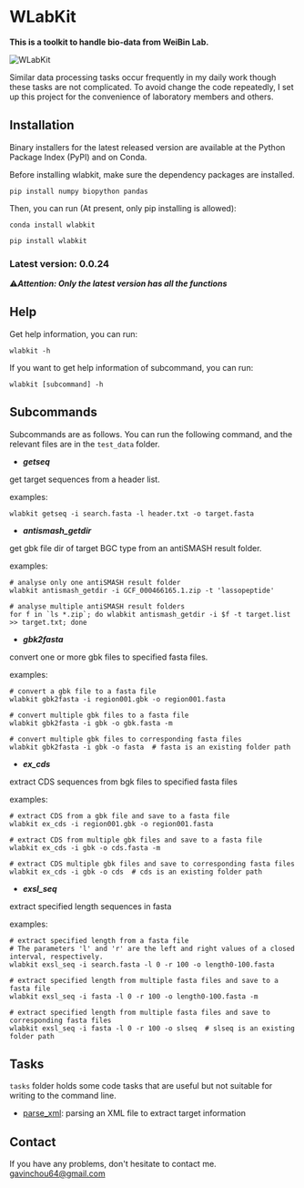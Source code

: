 # WLabKit
**This is a toolkit to handle bio-data from WeiBin Lab.**

![WLabKit](https://cdn.jsdelivr.net/gh/BioGavin/Pic/imgWLabKit.png)

Similar data processing tasks occur frequently in my daily work though these tasks are not complicated. To avoid change the code repeatedly, I set up this project for the convenience of laboratory members and others.



## Installation

Binary installers for the latest released version are available at the Python Package Index (PyPI) and on Conda.

Before installing wlabkit, make sure the dependency packages are installed.
```shell
pip install numpy biopython pandas
```
Then, you can run (At present, only pip installing is allowed):
```shell
conda install wlabkit
```
```shell
pip install wlabkit
```



### Latest version: 0.0.24

⚠️***Attention:  Only the latest version has all the functions*** 



## Help

Get help information, you can run:
```shell
wlabkit -h
```

If you want to get help information of subcommand, you can run:
```shell
wlabkit [subcommand] -h
```



## Subcommands

Subcommands are as follows. You can run the following command, and the relevant files are in the `test_data` folder.



- ***getseq***

get target sequences from a header list.

examples:
```shell
wlabkit getseq -i search.fasta -l header.txt -o target.fasta
```




- ***antismash_getdir***

get gbk file dir of target BGC type from an antiSMASH result folder.

examples:

```shell
# analyse only one antiSMASH result folder
wlabkit antismash_getdir -i GCF_000466165.1.zip -t 'lassopeptide'
```

```shell
# analyse multiple antiSMASH result folders
for f in `ls *.zip`; do wlabkit antismash_getdir -i $f -t target.list >> target.txt; done
```



- ***gbk2fasta***

convert one or more gbk files to specified fasta files.

examples:

```shell
# convert a gbk file to a fasta file
wlabkit gbk2fasta -i region001.gbk -o region001.fasta
```

```shell
# convert multiple gbk files to a fasta file
wlabkit gbk2fasta -i gbk -o gbk.fasta -m

# convert multiple gbk files to corresponding fasta files
wlabkit gbk2fasta -i gbk -o fasta  # fasta is an existing folder path
```



- ***ex_cds***


extract CDS sequences from bgk files to specified fasta files


examples:

```shell
# extract CDS from a gbk file and save to a fasta file
wlabkit ex_cds -i region001.gbk -o region001.fasta
```

```shell
# extract CDS from multiple gbk files and save to a fasta file
wlabkit ex_cds -i gbk -o cds.fasta -m

# extract CDS multiple gbk files and save to corresponding fasta files
wlabkit ex_cds -i gbk -o cds  # cds is an existing folder path
```



- ***exsl_seq***


extract specified length sequences in fasta


examples:

```shell
# extract specified length from a fasta file
# The parameters 'l' and 'r' are the left and right values of a closed interval, respectively.
wlabkit exsl_seq -i search.fasta -l 0 -r 100 -o length0-100.fasta
```

```shell
# extract specified length from multiple fasta files and save to a fasta file
wlabkit exsl_seq -i fasta -l 0 -r 100 -o length0-100.fasta -m

# extract specified length from multiple fasta files and save to corresponding fasta files
wlabkit exsl_seq -i fasta -l 0 -r 100 -o slseq  # slseq is an existing folder path
```





## Tasks

`tasks` folder holds some code tasks that are useful but not suitable for writing to the command line.

* [parse_xml](tasks/parse_xml): parsing an XML file to extract target information



## Contact

If you have any problems, don't hesitate to contact me. <gavinchou64@gmail.com>

